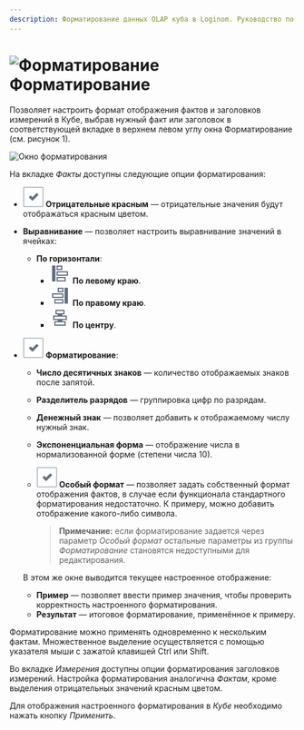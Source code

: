 ```yaml
---
description: Форматирование данных OLAP куба в Loginom. Руководство по работе с интерфейсом, настройке оптимального варианта отображения данных куба. Установка разделителей, денежных знаков, переключение на экспоненциальную форму.
---
```

# ![Форматирование](./../../images/icons/viewers/cube/cases/case-format_default.svg) Форматирование

Позволяет настроить формат отображения фактов и заголовков измерений в Кубе, выбрав нужный факт или заголовок в соответствующей вкладке в верхнем левом углу окна Форматирование (см. рисунок 1).

![Окно форматирования](./cube-format-fact.png)

На вкладке *Факты* доступны следующие опции форматирования:

* ![Переключатель](./../../images/icons/ext/checkbox-states/checked_default.svg) **Отрицательные красным** — отрицательные значения будут отображаться красным цветом.
* **Выравнивание** — позволяет настроить выравнивание значений в ячейках:
  * **По горизонтали**:
    * ![По левому краю](./../../images/icons/common/toolbar-controls/v-align-left_default.svg) **По левому краю**.
    * ![По правому краю](./../../images/icons/common/toolbar-controls/v-align-right_default.svg) **По правому краю**.
    * ![По центру](./../../images/icons/common/toolbar-controls/v-align-center_default.svg) **По центру**.
* ![Переключатель](./../../images/icons/ext/checkbox-states/checked_default.svg) **Форматирование**:
  * **Число десятичных знаков** — количество отображаемых знаков после запятой.
  * **Разделитель разрядов** — группировка цифр по разрядам.
  * **Денежный знак** — позволяет добавить к отображаемому числу нужный знак.
  * **Экспоненциальная форма** — отображение числа в нормализованной форме (степени числа 10).
  
  * ![Переключатель](./../../images/icons/ext/checkbox-states/checked_default.svg) **Особый формат** — позволяет задать собственный формат отображения фактов, в случае если функционала стандартного форматирования недостаточно. К примеру, можно добавить отображение какого-либо символа.

    >**Примечание:** если форматирование задается через параметр *Особый формат* остальные параметры из группы *Форматирование* становятся недоступными для редактирования.

  В этом же окне выводится текущее настроенное отображение:
  * **Пример** — позволяет ввести пример значения, чтобы проверить корректность настроенного форматирования.
  * **Результат** — итоговое форматирование, применённое к примеру.

Форматирование можно применять одновременно к нескольким фактам. Множественное выделение осуществляется с помощью указателя мыши с зажатой клавишей Ctrl или Shift.

Во вкладке *Измерения* доступны опции форматирования заголовков измерений. Настройка форматирования аналогична *Фактам*, кроме выделения отрицательных значений красным цветом.

Для отображения настроенного форматирования в *Кубе* необходимо нажать кнопку *Применить*.